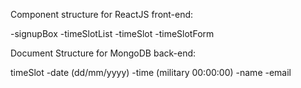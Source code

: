 Component structure for ReactJS front-end:

-signupBox
	-timeSlotList
		-timeSlot
	-timeSlotForm




Document Structure for MongoDB back-end:

timeSlot
	-date (dd/mm/yyyy)
	-time (military 00:00:00)
	-name 
	-email
